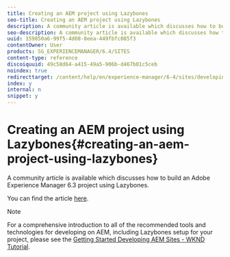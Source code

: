 ```yaml
---
title: Creating an AEM project using Lazybones
seo-title: Creating an AEM project using Lazybones
description: A community article is available which discusses how to build an Adobe Experience Manager 6.3 project using Lazybones.
seo-description: A community article is available which discusses how to build an Adobe Experience Manager 6.3 project using Lazybones.
uuid: 159850a6-99f5-4d08-8eea-449fbfc085f3
contentOwner: User
products: SG_EXPERIENCEMANAGER/6.4/SITES
content-type: reference
discoiquuid: 49c58d64-a415-49a5-906b-d467b01c5ceb
noindex: true
redirecttarget: /content/help/en/experience-manager/6-4/sites/developing/using/getting-started
index: y
internal: n
snippet: y
---
```


# Creating an AEM project using Lazybones{#creating-an-aem-project-using-lazybones}

A community article is available which discusses how to build an Adobe Experience Manager 6.3 project using Lazybones.

You can find the article [here](https://helpx.adobe.com/experience-manager/using/aem_lazybones.html).

>[!NOTE]
>
>For a comprehensive introduction to all of the recommended tools and technologies for developing on AEM, including Lazybones setup for your project, please see the [Getting Started Developing AEM Sites - WKND Tutorial](../../../sites/developing/using/getting-started.md).

